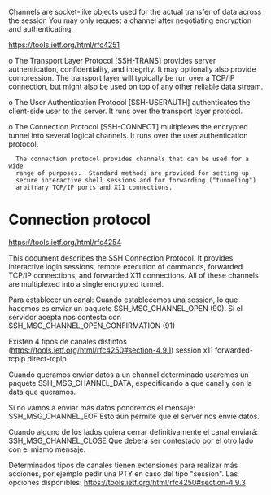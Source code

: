 Channels are socket-like objects used for the actual transfer of data across the session
You may only request a channel after negotiating encryption and authenticating.

https://tools.ietf.org/html/rfc4251

   o  The Transport Layer Protocol [SSH-TRANS] provides server
      authentication, confidentiality, and integrity.  It may optionally
      also provide compression.  The transport layer will typically be
      run over a TCP/IP connection, but might also be used on top of any
      other reliable data stream.

   o  The User Authentication Protocol [SSH-USERAUTH] authenticates the
      client-side user to the server.  It runs over the transport layer
      protocol.

   o  The Connection Protocol [SSH-CONNECT] multiplexes the encrypted
      tunnel into several logical channels.  It runs over the user
      authentication protocol.

      The connection protocol provides channels that can be used for a wide
      range of purposes.  Standard methods are provided for setting up
      secure interactive shell sessions and for forwarding ("tunneling")
      arbitrary TCP/IP ports and X11 connections.



# Connection protocol
https://tools.ietf.org/html/rfc4254

This document describes the SSH Connection Protocol.  It provides
interactive login sessions, remote execution of commands, forwarded
TCP/IP connections, and forwarded X11 connections.  All of these
channels are multiplexed into a single encrypted tunnel.


Para establecer un canal:
Cuando establecemos una session, lo que hacemos es enviar un paquete SSH_MSG_CHANNEL_OPEN (90).
Si el servidor acepta nos contesta con SSH_MSG_CHANNEL_OPEN_CONFIRMATION (91)

Existen 4 tipos de canales distintos (https://tools.ietf.org/html/rfc4250#section-4.9.1)
  session
  x11
  forwarded-tcpip
  direct-tcpip


Cuando queramos enviar datos a un channel determinado usaremos un paquete SSH_MSG_CHANNEL_DATA, especificando a que canal y con la data que queramos.

Si no vamos a enviar más datos pondremos el mensaje: SSH_MSG_CHANNEL_EOF
Esto aún permite que el server nos envie datos.

Cuando alguno de los lados quiera cerrar definitivamente el canal enviará: SSH_MSG_CHANNEL_CLOSE
Que deberá ser contestado por el otro lado con el mismo mensaje.


Determinados tipos de canales tienen extensiones para realizar más acciones, por ejemplo pedir una PTY en caso del tipo "session".
Las opciones disponibles: https://tools.ietf.org/html/rfc4250#section-4.9.3
